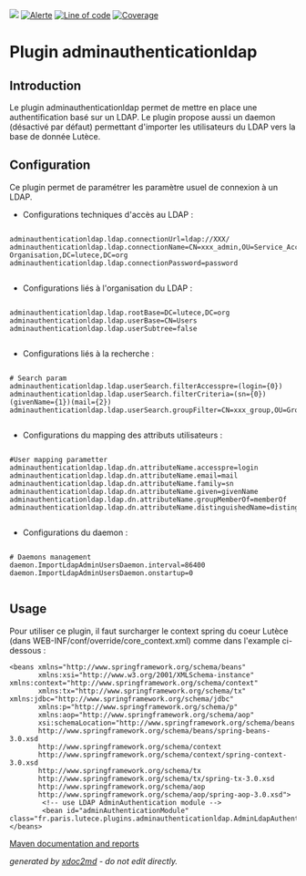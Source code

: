 ![](https://dev.lutece.paris.fr/jenkins/buildStatus/icon?job=plugin-adminauthenticationldap-deploy)
[![Alerte](https://dev.lutece.paris.fr/sonar/api/project_badges/measure?project=fr.paris.lutece.plugins%3Aplugin-adminauthenticationldap&metric=alert_status)](https://dev.lutece.paris.fr/sonar/dashboard?id=fr.paris.lutece.plugins%3Aplugin-adminauthenticationldap)
[![Line of code](https://dev.lutece.paris.fr/sonar/api/project_badges/measure?project=fr.paris.lutece.plugins%3Aplugin-adminauthenticationldap&metric=ncloc)](https://dev.lutece.paris.fr/sonar/dashboard?id=fr.paris.lutece.plugins%3Aplugin-adminauthenticationldap)
[![Coverage](https://dev.lutece.paris.fr/sonar/api/project_badges/measure?project=fr.paris.lutece.plugins%3Aplugin-adminauthenticationldap&metric=coverage)](https://dev.lutece.paris.fr/sonar/dashboard?id=fr.paris.lutece.plugins%3Aplugin-adminauthenticationldap)

# Plugin adminauthenticationldap

## Introduction

Le plugin adminauthenticationldap permet de mettre en place une authentification basé sur un LDAP. Le plugin propose aussi un daemon (désactivé par défaut) permettant d'importer les utilisateurs du LDAP vers la base de donnée Lutèce.

## Configuration

Ce plugin permet de paramétrer les paramètre usuel de connexion à un LDAP.
 
* Configurations techniques d'accès au LDAP :
```

adminauthenticationldap.ldap.connectionUrl=ldap://XXX/
adminauthenticationldap.ldap.connectionName=CN=xxx_admin,OU=Service_Accounts,OU=My Organisation,DC=lutece,DC=org
adminauthenticationldap.ldap.connectionPassword=password
                            
```

* Configurations liés à l'organisation du LDAP :
```

adminauthenticationldap.ldap.rootBase=DC=lutece,DC=org
adminauthenticationldap.ldap.userBase=CN=Users
adminauthenticationldap.ldap.userSubtree=false
                            
```

* Configurations liés à la recherche :
```

# Search param
adminauthenticationldap.ldap.userSearch.filterAccesspre=(login={0})
adminauthenticationldap.ldap.userSearch.filterCriteria=(sn={0})(givenName={1})(mail={2})
adminauthenticationldap.ldap.userSearch.groupFilter=CN=xxx_group,OU=Groups
                            
```

* Configurations du mapping des attributs utilisateurs :
```

#User mapping parametter
adminauthenticationldap.ldap.dn.attributeName.accesspre=login
adminauthenticationldap.ldap.dn.attributeName.email=mail
adminauthenticationldap.ldap.dn.attributeName.family=sn
adminauthenticationldap.ldap.dn.attributeName.given=givenName
adminauthenticationldap.ldap.dn.attributeName.groupMemberOf=memberOf
adminauthenticationldap.ldap.dn.attributeName.distinguishedName=distinguishedName
                            
```

* Configurations du daemon :
```

# Daemons management
daemon.ImportLdapAdminUsersDaemon.interval=86400
daemon.ImportLdapAdminUsersDaemon.onstartup=0
                            
```



## Usage

Pour utiliser ce plugin, il faut surcharger le context spring du coeur Lutèce (dans WEB-INF/conf/override/core_context.xml) comme dans l'example ci-dessous :
```
<beans xmlns="http://www.springframework.org/schema/beans"
       xmlns:xsi="http://www.w3.org/2001/XMLSchema-instance" xmlns:context="http://www.springframework.org/schema/context"
       xmlns:tx="http://www.springframework.org/schema/tx" xmlns:jdbc="http://www.springframework.org/schema/jdbc"
       xmlns:p="http://www.springframework.org/schema/p"
       xmlns:aop="http://www.springframework.org/schema/aop"
       xsi:schemaLocation="http://www.springframework.org/schema/beans
       http://www.springframework.org/schema/beans/spring-beans-3.0.xsd
       http://www.springframework.org/schema/context
       http://www.springframework.org/schema/context/spring-context-3.0.xsd
       http://www.springframework.org/schema/tx
       http://www.springframework.org/schema/tx/spring-tx-3.0.xsd
       http://www.springframework.org/schema/aop
       http://www.springframework.org/schema/aop/spring-aop-3.0.xsd">
        <!-- use LDAP AdminAuthentication module -->
        <bean id="adminAuthenticationModule" class="fr.paris.lutece.plugins.adminauthenticationldap.AdminLdapAuthentication"/>
</beans>
```



[Maven documentation and reports](https://dev.lutece.paris.fr/plugins/plugin-adminauthenticationldap/)



 *generated by [xdoc2md](https://github.com/lutece-platform/tools-maven-xdoc2md-plugin) - do not edit directly.*